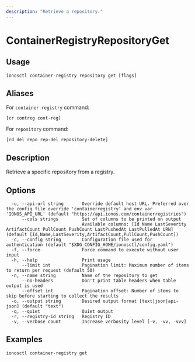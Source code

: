 ```yaml
---
description: "Retrieve a repository."
---
```


# ContainerRegistryRepositoryGet

## Usage

```text
ionosctl container-registry repository get [flags]
```

## Aliases

For `container-registry` command:

```text
[cr contreg cont-reg]
```

For `repository` command:

```text
[rd del repo rep-del repository-delete]
```

## Description

Retrieve a specific repository from a registry.

## Options

```text
  -u, --api-url string       Override default host URL. Preferred over the config file override 'containerregistry' and env var 'IONOS_API_URL' (default "https://api.ionos.com/containerregistries")
      --cols strings         Set of columns to be printed on output 
                             Available columns: [Id Name LastSeverity ArtifactCount PullCount PushCount LastPushedAt LastPulledAt URN] (default [Id,Name,LastSeverity,ArtifactCount,PullCount,PushCount])
  -c, --config string        Configuration file used for authentication (default "$XDG_CONFIG_HOME/ionosctl/config.yaml")
  -f, --force                Force command to execute without user input
  -h, --help                 Print usage
      --limit int            Pagination limit: Maximum number of items to return per request (default 50)
  -n, --name string          Name of the repository to get
      --no-headers           Don't print table headers when table output is used
      --offset int           Pagination offset: Number of items to skip before starting to collect the results
  -o, --output string        Desired output format [text|json|api-json] (default "text")
  -q, --quiet                Quiet output
  -r, --registry-id string   Registry ID
  -v, --verbose count        Increase verbosity level [-v, -vv, -vvv]
```

## Examples

```text
ionosctl container-registry get
```

